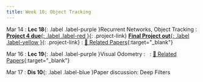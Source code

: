 ```yaml
---
title: Week 10; Object Tracking
---
```


Mar 14
: **Lec 18**{: .label .label-purple }Recurrent Networks, Object Tracking
: [**Project 4 due**{: .label .label-red }](/projects/#project-4){: .project-link} [**Final Project out**{: .label .label-yellow }](/projects/#final-project){: .project-link}
  : [📃 Related Papers](/topics/object-tracking/#recurrent-networks-and-object-tracking){:target="_blank"}


Mar 16
: **Lec 19**{: .label .label-purple }Visual Odometry
: &nbsp;
  : [📃 Related Papers](/topics/object-tracking/#visual-odometry-and-localization){:target="_blank"}




Mar 17
: **Dis 10**{: .label .label-blue }Paper discussion: Deep Filters
